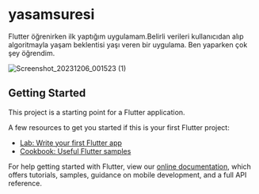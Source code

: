 # yasamsuresi
Flutter öğrenirken ilk yaptığım uygulamam.Belirli verileri kullanıcıdan alıp algoritmayla 
yaşam beklentisi yaşı veren bir uygulama. Ben yaparken çok şey öğrendim.

![Screenshot_20231206_001523 (1)](https://github.com/enesate/yasam_beklentisi_app/assets/77548163/72e0325f-e043-4769-9557-cca42d03ad16)

## Getting Started

This project is a starting point for a Flutter application.

A few resources to get you started if this is your first Flutter project:

- [Lab: Write your first Flutter app](https://flutter.dev/docs/get-started/codelab)
- [Cookbook: Useful Flutter samples](https://flutter.dev/docs/cookbook)

For help getting started with Flutter, view our
[online documentation](https://flutter.dev/docs), which offers tutorials,
samples, guidance on mobile development, and a full API reference.
